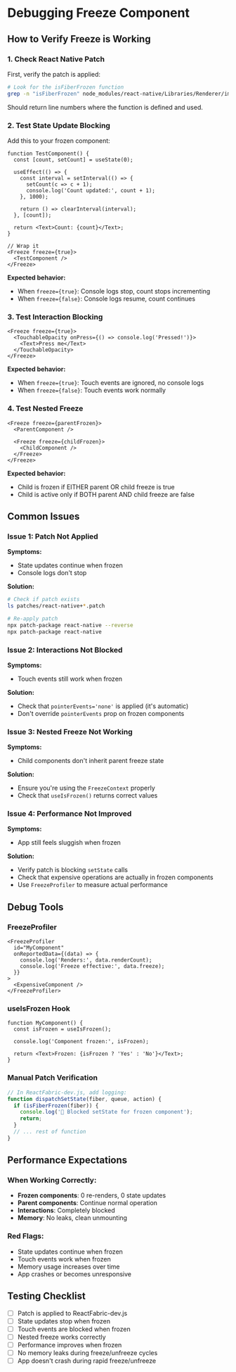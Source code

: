 # Debugging Freeze Component

## How to Verify Freeze is Working

### 1. Check React Native Patch

First, verify the patch is applied:

```bash
# Look for the isFiberFrozen function
grep -n "isFiberFrozen" node_modules/react-native/Libraries/Renderer/implementations/ReactFabric-dev.js
```

Should return line numbers where the function is defined and used.

### 2. Test State Update Blocking

Add this to your frozen component:

```tsx
function TestComponent() {
  const [count, setCount] = useState(0);
  
  useEffect(() => {
    const interval = setInterval(() => {
      setCount(c => c + 1);
      console.log('Count updated:', count + 1);
    }, 1000);
    
    return () => clearInterval(interval);
  }, [count]);
  
  return <Text>Count: {count}</Text>;
}

// Wrap it
<Freeze freeze={true}>
  <TestComponent />
</Freeze>
```

**Expected behavior:**
- When `freeze={true}`: Console logs stop, count stops incrementing
- When `freeze={false}`: Console logs resume, count continues

### 3. Test Interaction Blocking

```tsx
<Freeze freeze={true}>
  <TouchableOpacity onPress={() => console.log('Pressed!')}>
    <Text>Press me</Text>
  </TouchableOpacity>
</Freeze>
```

**Expected behavior:**
- When `freeze={true}`: Touch events are ignored, no console logs
- When `freeze={false}`: Touch events work normally

### 4. Test Nested Freeze

```tsx
<Freeze freeze={parentFrozen}>
  <ParentComponent />
  
  <Freeze freeze={childFrozen}>
    <ChildComponent />
  </Freeze>
</Freeze>
```

**Expected behavior:**
- Child is frozen if EITHER parent OR child freeze is true
- Child is active only if BOTH parent AND child freeze are false

## Common Issues

### Issue 1: Patch Not Applied

**Symptoms:**
- State updates continue when frozen
- Console logs don't stop

**Solution:**
```bash
# Check if patch exists
ls patches/react-native+*.patch

# Re-apply patch
npx patch-package react-native --reverse
npx patch-package react-native
```

### Issue 2: Interactions Not Blocked

**Symptoms:**
- Touch events still work when frozen

**Solution:**
- Check that `pointerEvents='none'` is applied (it's automatic)
- Don't override `pointerEvents` prop on frozen components

### Issue 3: Nested Freeze Not Working

**Symptoms:**
- Child components don't inherit parent freeze state

**Solution:**
- Ensure you're using the `FreezeContext` properly
- Check that `useIsFrozen()` returns correct values

### Issue 4: Performance Not Improved

**Symptoms:**
- App still feels sluggish when frozen

**Solution:**
- Verify patch is blocking `setState` calls
- Check that expensive operations are actually in frozen components
- Use `FreezeProfiler` to measure actual performance

## Debug Tools

### FreezeProfiler

```tsx
<FreezeProfiler 
  id="MyComponent"
  onReportedData={(data) => {
    console.log('Renders:', data.renderCount);
    console.log('Freeze effective:', data.freeze);
  }}
>
  <ExpensiveComponent />
</FreezeProfiler>
```

### useIsFrozen Hook

```tsx
function MyComponent() {
  const isFrozen = useIsFrozen();
  
  console.log('Component frozen:', isFrozen);
  
  return <Text>Frozen: {isFrozen ? 'Yes' : 'No'}</Text>;
}
```

### Manual Patch Verification

```javascript
// In ReactFabric-dev.js, add logging:
function dispatchSetState(fiber, queue, action) {
  if (isFiberFrozen(fiber)) {
    console.log('🚫 Blocked setState for frozen component');
    return;
  }
  // ... rest of function
}
```

## Performance Expectations

### When Working Correctly:

- **Frozen components**: 0 re-renders, 0 state updates
- **Parent components**: Continue normal operation
- **Interactions**: Completely blocked
- **Memory**: No leaks, clean unmounting

### Red Flags:

- State updates continue when frozen
- Touch events work when frozen  
- Memory usage increases over time
- App crashes or becomes unresponsive

## Testing Checklist

- [ ] Patch is applied to ReactFabric-dev.js
- [ ] State updates stop when frozen
- [ ] Touch events are blocked when frozen
- [ ] Nested freeze works correctly
- [ ] Performance improves when frozen
- [ ] No memory leaks during freeze/unfreeze cycles
- [ ] App doesn't crash during rapid freeze/unfreeze